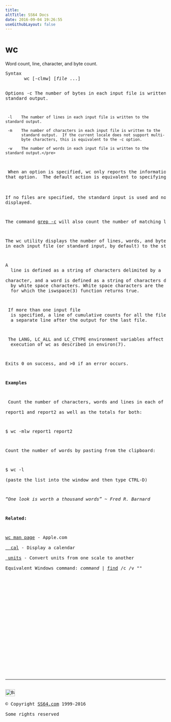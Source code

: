 ```yaml
---
title:
altTitle: SS64 Docs
date: 2016-09-04 19:26:55
useGithubLayout: false
---
```

<!-- #BeginLibraryItem "/Library/head_osx.lbi" --><!-- #EndLibraryItem --><h1>wc</h1> 
<p>Word count, line, character, and byte count.</p>
<pre>Syntax
       wc [-clmw] [<i>file</i> ...]

Options
     -c    The number of bytes in each input file is written to the standard output.

     -l    The number of lines in each input file is written to the standard output.

     -m    The number of characters in each input file is written to the
           standard output.  If the current locale does not support multi-
           byte characters, this is equivalent to the -c option.

     -w    The number of words in each input file is written to the standard output.</pre>
<p> When an option is specified, wc only reports the information requested by
that option.  The default action is equivalent to specifying the -c, -l and -w options.<br>
<br>
If no files are specified, the standard input is used and no file name is
displayed.</p>
<p>The command <a href="grep.html">grep -c</a> will also count the number of matching lines, <span class="code">grep -c</span> is faster than piping <span class="code">grep</span> to <span class="code">wc -l</span></p>
<p>The wc utility displays the number of lines, words, and bytes contained 
in each input file (or standard input, by default) to the standard output. </p>
<p>A 
  line is defined as a string of characters delimited by a
<new- line="">
character, and a word is defined as a string of characters delimited 
  by white space characters. White space characters are the set of characters 
  for which the iswspace(3) function returns true.</new-></p>
<p> If more than one input file 
  is specified, a line of cumulative counts for all the files is displayed on 
  a separate line after the output for the last file. </p>
<p> The LANG, LC_ALL and LC_CTYPE environment variables affect the 
  execution of wc as described in environ(7).</p>
<p>Exits 0 on success, and &gt;0 if an error occurs.</p>
<p><b>Examples</b></p>
<p> Count the number of characters, words and lines in each of the files<br>
report1 and report2 as well as the totals for both:</p>
<pre>$ wc -mlw report1 report2
</pre>
<p>Count the number of words by pasting from the clipboard: </p>
<p><span class="code">$ wc -l<br>
(paste the list into the window and then type CTRL-D)</span></p>
<p class="quote"><i>“One look is worth a thousand words” ~ Fred R. Barnard</i></p>
<p><b>Related:</b></p>
<p><a href="https://developer.apple.com/legacy/library/documentation/Darwin/Reference/ManPages/man1/wc.1.html">wc man page</a> - Apple.com<br>
<a href="cal.html">  cal</a> - Display a calendar<br>
<a href="units.html"> units</a> - Convert units from one scale to another<br>
Equivalent Windows command: <span class="code"><i>command</i> | <a href="../nt/find.html">find</a> /c /v ""</span></p><!-- #BeginLibraryItem "/Library/foot_osx.lbi" --><p>
<!-- OSX300 -->
<ins class="adsbygoogle" style="display:inline-block;width:300px;height:250px" data-ad-client="ca-pub-6140977852749469" data-ad-slot="1823340303"></ins>
<script>
(adsbygoogle = window.adsbygoogle || []).push({});
</script></p>
<hr>
<div id="bl" class="footer"><a href="wc.html#"><img src="../images/top.png" width="30" height="22" alt="Back to the Top"></a></div>
<div id="br" class="footer, tagline">© Copyright <a href="../index.html">SS64.com</a> 1999-2016<br>
Some rights reserved</div><!-- #EndLibraryItem -->

